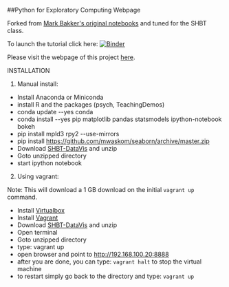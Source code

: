 ##Python for Exploratory Computing Webpage

Forked from [Mark Bakker's original notebooks](https://github.com/mbakker7/exploratory_computing_with_python) and tuned for the SHBT class.

To launch the tutorial click here: [![Binder](http://mybinder.org/badge.svg)](http://mybinder.org:/repo/satra/shbt-datavis)

Please visit the webpage of this project <a href="http://satra.cogitatum.org/shbt-datavis/">here</a>.

INSTALLATION

1. Manual install:

- Install Anaconda or Miniconda
- install R and the packages (psych, TeachingDemos)
- conda update --yes conda
- conda install --yes pip matplotlib pandas statsmodels ipython-notebook bokeh
- pip install mpld3 rpy2 --use-mirrors
- pip install https://github.com/mwaskom/seaborn/archive/master.zip
- Download [SHBT-DataVis](https://github.com/satra/shbt-datavis/archive/master.zip) and unzip
- Goto unzipped directory
- start ipython notebook

2. Using vagrant:

Note: This will download a 1 GB download on the initial `vagrant up` command.

- Install [Virtualbox](https://www.virtualbox.org/)
- Install [Vagrant](http://www.vagrantup.com/)
- Download [SHBT-DataVis](https://github.com/satra/shbt-datavis/archive/master.zip) and unzip
- Open terminal
- Goto unzipped directory
- type: vagrant up
- open browser and point to http://192.168.100.20:8888
- after you are done, you can type: `vagrant halt` to stop the virtual machine
- to restart simply go back to the directory and type: `vagrant up` 
